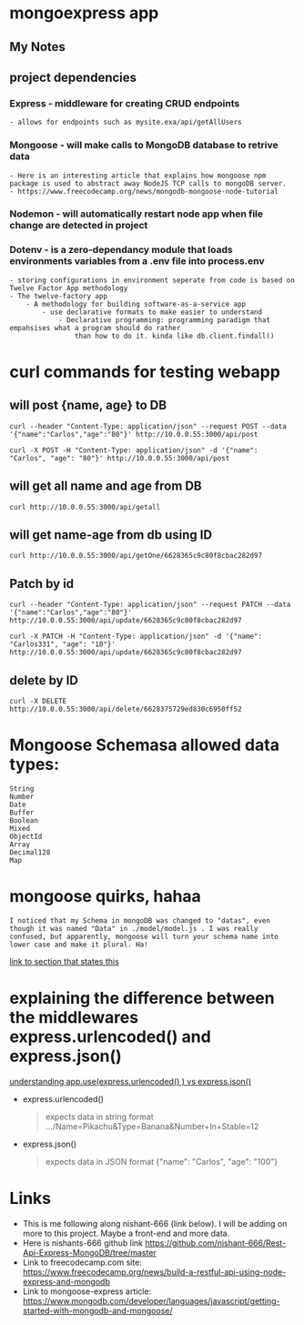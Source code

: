 # mongoexpress app

## My Notes
## project dependencies
### Express - middleware for creating CRUD endpoints
    - allows for endpoints such as mysite.exa/api/getAllUsers
### Mongoose - will make calls to MongoDB database to retrive data
    - Here is an interesting article that explains how mongoose npm package is used to abstract away NodeJS TCP calls to mongoDB server.
    - https://www.freecodecamp.org/news/mongodb-mongoose-node-tutorial
### Nodemon - will automatically restart node app when file change are detected in project
### Dotenv - is a zero-dependancy module that loads environments variables from a .env file into process.env
    - storing configurations in environment seperate from code is based on Twelve Factor App methodology
    - The twelve-factory app 
        - A methodology for building software-as-a-service app
            - use declarative formats to make easier to understand 
                - Declarative programming: programming paradigm that empahsises what a program should do rather 
                    than how to do it. kinda like db.client.findall()

# curl commands for testing webapp
## will post {name, age} to DB
    curl --header "Content-Type: application/json" --request POST --data '{"name":"Carlos","age":"80"}' http://10.0.0.55:3000/api/post

    curl -X POST -H "Content-Type: application/json" -d '{"name": "Carlos", "age": "80"}' http://10.0.0.55:3000/api/post
## will get all name and age from DB   
    curl http://10.0.0.55:3000/api/getall
## will get name-age from db using ID
    curl http://10.0.0.55:3000/api/getOne/6628365c9c80f8cbac282d97
## Patch by id
    curl --header "Content-Type: application/json" --request PATCH --data '{"name":"Carlos","age":"80"}' http://10.0.0.55:3000/api/update/6628365c9c80f8cbac282d97

    curl -X PATCH -H "Content-Type: application/json" -d '{"name": "Carlos331", "age": "10"}' http://10.0.0.55:3000/api/update/6628365c9c80f8cbac282d97

## delete by ID
    curl -X DELETE http://10.0.0.55:3000/api/delete/6628375729ed830c6950ff52


# Mongoose Schemasa allowed data types:
    String
    Number
    Date
    Buffer
    Boolean
    Mixed
    ObjectId
    Array
    Decimal128
    Map  

# mongoose quirks, hahaa
    I noticed that my Schema in mongoDB was changed to "datas", even though it was named "Data" in ./model/model.js . I was really confused, but apparently, mongoose will turn your schema name into lower case and make it plural. Ha!
[link to section that states this](https://www.mongodb.com/developer/languages/javascript/getting-started-with-mongodb-and-mongoose/#:~:text=an%20important%20note%3A%20the%20first%20argument%20passed%20to%20the%20model%20should%20be%20the%20singular%20form%20of%20your%20collection%20name.%20mongoose%20automatically%20changes%20this%20to%20the%20plural%20form%2C%20transforms%20it%20to%20lowercase%2C%20and%20uses%20that%20for%20the%20database%20collection%20name.)

# explaining the difference between the middlewares express.urlencoded() and express.json()

[ understanding app.use(express.urlencoded() ) vs express.json() ](https://stackoverflow.com/questions/23259168/what-are-express-json-and-express-urlencoded)
- express.urlencoded()
    > expects data in string format .../Name=Pikachu&Type=Banana&Number+In+Stable=12
- express.json()
    > expects data in JSON format {"name": "Carlos", "age": "100"}

# Links
- This is me following along nishant-666 (link below). I will be adding on more to this project. Maybe a front-end and more data.
- Here is nishants-666 github link https://github.com/nishant-666/Rest-Api-Express-MongoDB/tree/master
- Link to freecodecamp.com site: https://www.freecodecamp.org/news/build-a-restful-api-using-node-express-and-mongodb
- Link to mongoose-express article: https://www.mongodb.com/developer/languages/javascript/getting-started-with-mongodb-and-mongoose/